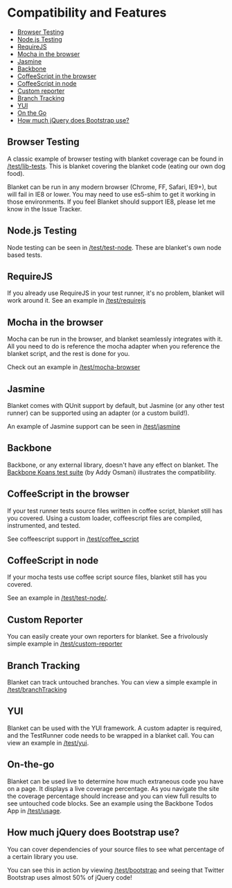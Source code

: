 # Compatibility and Features

* [Browser Testing](#browser-testing)
* [Node.js Testing](#nodejs-testing)
* [RequireJS](#requirejs)
* [Mocha in the browser](#mocha-in-the-browser)
* [Jasmine](#jasmine)
* [Backbone](#backbone)
* [CoffeeScript in the browser](#coffeescript-in-the-browser)
* [CoffeeScript in node](#coffeescript-in-node)
* [Custom reporter](#custom-reporter)
* [Branch Tracking](#branch-tracking)
* [YUI](#yui)
* [On the Go](#on-the-go)
* [How much jQuery does Bootstrap use?](#how-much-jquery-does-bootstrap-use)


## Browser Testing

A classic example of browser testing with blanket coverage can be found in [/test/lib-tests](http://alex-seville.github.com/blanket/test/lib-tests/runner.html).  This is blanket covering the blanket code (eating our own dog food).

Blanket can be run in any modern browser (Chrome, FF, Safari, IE9+), but will fail in IE8 or lower.  You may need to use es5-shim to get it working in those environments.  If you feel Blanket should support IE8, please let me know in the Issue Tracker.


## Node.js Testing

Node testing can be seen in [/test/test-node](https://github.com/alex-seville/blanket/tree/master/test/test-node).  These are blanket's own node based tests.


## RequireJS

If you already use RequireJS in your test runner, it's no problem, blanket will work around it.
See an example in [/test/requirejs](http://alex-seville.github.com/blanket/test/requirejs/require_runner.html)


## Mocha in the browser

Mocha can be run in the browser, and blanket seamlessly integrates with it.  All you need to do is reference the mocha adapter when you reference the blanket script, and the rest is done for you.

Check out an example in [/test/mocha-browser](http://alex-seville.github.com/blanket/test/mocha-browser/adapter.html)


## Jasmine

Blanket comes with QUnit support by default, but Jasmine (or any other test runner) can be supported using an adapter (or a custom build!).

An example of Jasmine support can be seen in [/test/jasmine](http://alex-seville.github.com/blanket/test/jasmine/SpecRunner_data_adapter.html)


## Backbone

Backbone, or any external library, doesn't have any effect on blanket.  The [Backbone Koans test suite](http://alex-seville.github.com/blanket/test/backbone-koans/index.html) (by Addy Osmani) illustrates the compatibility.


## CoffeeScript in the browser

If your test runner tests source files written in coffee script, blanket still has you covered.  Using a custom loader, coffeescript files are compiled, instrumented, and tested.

See coffeescript support in [/test/coffee_script](http://alex-seville.github.com/blanket/test/coffee_script/index.html)


## CoffeeScript in node

If your mocha tests use coffee script source files, blanket still has you covered.

See an example in [/test/test-node/](https://github.com/alex-seville/blanket/tree/master/test/test-node/tests/coffee-script).


## Custom Reporter

You can easily create your own reporters for blanket.  See a frivolously simple example in [/test/custom-reporter](http://alex-seville.github.com/blanket/test/custom-reporter/index.html)


## Branch Tracking

Blanket can track untouched branches.  You can view a simple example in [/test/branchTracking](http://alex-seville.github.com/blanket/test/branchTracking/branch_runner.html?coverage=true)

## YUI

Blanket can be used with the YUI framework.  A custom adapter is required, and the TestRunner code needs to be wrapped in a blanket call.  You can view an example in [/test/yui](../test/yui/runner.html).


## On-the-go

Blanket can be used live to determine how much extraneous code you have on a page.  It displays a live coverage percentage.  As you navigate the site the coverage percentage should increase and you can view full results to see untouched code blocks.  See an example using the Backbone Todos App in [/test/usage](../test/usage/index.html).


## How much jQuery does Bootstrap use?

You can cover dependencies of your source files to see what percentage of a certain library you use.

You can see this in action by viewing [/test/bootstrap](http://alex-seville.github.com/blanket/test/bootstrap/tests/index.html) and seeing that Twitter Bootstrap uses almost 50% of jQuery code!
